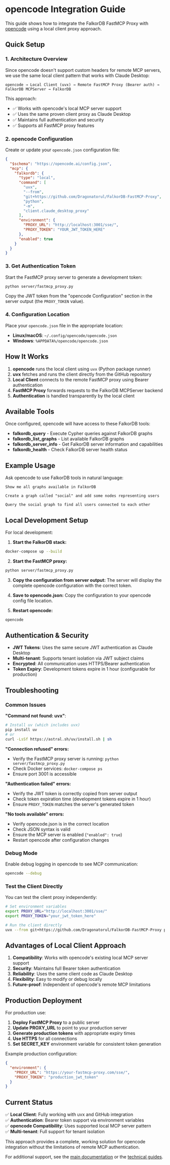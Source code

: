 # opencode Integration Guide

This guide shows how to integrate the FalkorDB FastMCP Proxy with [opencode](https://opencode.ai) using a local client proxy approach.

## Quick Setup

### 1. Architecture Overview

Since opencode doesn't support custom headers for remote MCP servers, we use the same local client pattern that works with Claude Desktop:

```
opencode → Local Client (uvx) → Remote FastMCP Proxy (Bearer auth) → FalkorDB MCPServer → FalkorDB
```

This approach:
- ✅ Works with opencode's local MCP server support
- ✅ Uses the same proven client proxy as Claude Desktop  
- ✅ Maintains full authentication and security
- ✅ Supports all FastMCP proxy features

### 2. opencode Configuration

Create or update your `opencode.json` configuration file:

```json
{
  "$schema": "https://opencode.ai/config.json",
  "mcp": {
    "falkordb": {
      "type": "local",
      "command": [
        "uvx", 
        "--from", 
        "git+https://github.com/Dragonatorul/FalkorDB-FastMCP-Proxy", 
        "python", 
        "-m", 
        "client.claude_desktop_proxy"
      ],
      "environment": {
        "PROXY_URL": "http://localhost:3001/sse/",
        "PROXY_TOKEN": "YOUR_JWT_TOKEN_HERE"
      },
      "enabled": true
    }
  }
}
```

### 3. Get Authentication Token

Start the FastMCP proxy server to generate a development token:

```bash
python server/fastmcp_proxy.py
```

Copy the JWT token from the "opencode Configuration" section in the server output (the `PROXY_TOKEN` value).

### 4. Configuration Location

Place your `opencode.json` file in the appropriate location:

- **Linux/macOS**: `~/.config/opencode/opencode.json`
- **Windows**: `%APPDATA%/opencode/opencode.json`

## How It Works

1. **opencode** runs the local client using `uvx` (Python package runner)
2. **uvx** fetches and runs the client directly from the GitHub repository
3. **Local Client** connects to the remote FastMCP proxy using Bearer authentication
4. **FastMCP Proxy** forwards requests to the FalkorDB MCPServer backend
5. **Authentication** is handled transparently by the local client

## Available Tools

Once configured, opencode will have access to these FalkorDB tools:

- **falkordb_query** - Execute Cypher queries against FalkorDB graphs
- **falkordb_list_graphs** - List available FalkorDB graphs  
- **falkordb_server_info** - Get FalkorDB server information and capabilities
- **falkordb_health** - Check FalkorDB server health status

## Example Usage

Ask opencode to use FalkorDB tools in natural language:

```
Show me all graphs available in FalkorDB
```

```
Create a graph called "social" and add some nodes representing users
```

```  
Query the social graph to find all users connected to each other
```

## Local Development Setup

For local development:

1. **Start the FalkorDB stack:**
```bash
docker-compose up --build
```

2. **Start the FastMCP proxy:**
```bash
python server/fastmcp_proxy.py
```

3. **Copy the configuration from server output:**
The server will display the complete opencode configuration with the correct token.

4. **Save to opencode.json:**
Copy the configuration to your opencode config file location.

5. **Restart opencode:**
```bash
opencode
```

## Authentication & Security

- **JWT Tokens**: Uses the same secure JWT authentication as Claude Desktop
- **Multi-tenant**: Supports tenant isolation via JWT subject claims
- **Encrypted**: All communication uses HTTPS/Bearer authentication
- **Token Expiry**: Development tokens expire in 1 hour (configurable for production)

## Troubleshooting

### Common Issues

**"Command not found: uvx"**:
```bash
# Install uv (which includes uvx)
pip install uv
# or
curl -LsSf https://astral.sh/uv/install.sh | sh
```

**"Connection refused" errors:**
- Verify the FastMCP proxy server is running: `python server/fastmcp_proxy.py`
- Check Docker services: `docker-compose ps`
- Ensure port 3001 is accessible

**"Authentication failed" errors:**  
- Verify the JWT token is correctly copied from server output
- Check token expiration time (development tokens expire in 1 hour)
- Ensure `PROXY_TOKEN` matches the server's generated token

**"No tools available" errors:**
- Verify opencode.json is in the correct location
- Check JSON syntax is valid
- Ensure the MCP server is enabled (`"enabled": true`)
- Restart opencode after configuration changes

### Debug Mode

Enable debug logging in opencode to see MCP communication:

```bash
opencode --debug
```

### Test the Client Directly

You can test the client proxy independently:

```bash
# Set environment variables
export PROXY_URL="http://localhost:3001/sse/"
export PROXY_TOKEN="your_jwt_token_here"

# Run the client directly
uvx --from git+https://github.com/Dragonatorul/FalkorDB-FastMCP-Proxy python -m client.claude_desktop_proxy
```

## Advantages of Local Client Approach

1. **Compatibility**: Works with opencode's existing local MCP server support
2. **Security**: Maintains full Bearer token authentication
3. **Reliability**: Uses the same client code as Claude Desktop
4. **Flexibility**: Easy to modify or debug locally
5. **Future-proof**: Independent of opencode's remote MCP limitations

## Production Deployment

For production use:

1. **Deploy FastMCP Proxy** to a public server
2. **Update PROXY_URL** to point to your production server
3. **Generate production tokens** with appropriate expiry times
4. **Use HTTPS** for all connections
5. **Set SECRET_KEY** environment variable for consistent token generation

Example production configuration:
```json
{
  "environment": {
    "PROXY_URL": "https://your-fastmcp-proxy.com/sse/",
    "PROXY_TOKEN": "production_jwt_token"
  }
}
```

## Current Status

✅ **Local Client**: Fully working with uvx and GitHub integration  
✅ **Authentication**: Bearer token support via environment variables  
✅ **opencode Compatibility**: Uses supported local MCP server pattern  
✅ **Multi-tenant**: Full support for tenant isolation  

This approach provides a complete, working solution for opencode integration without the limitations of remote MCP authentication.

For additional support, see the [main documentation](../README.md) or the [technical guides](../technical-guides/).